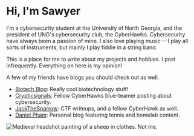 # Hi, I'm Sawyer

I'm a cybersecurity student at the University of North
Georgia, and the president of UNG's cybersecurity club,
the CyberHawks. Cybersecurity have always been a
passion of mine. I also love playing music---I play all
sorts of instruments, but mainly I play fiddle in a string band.

This is a place for me to write about my projects and
hobbies. I post infrequently. Everything on here is my opinion!

A few of my friends have blogs you should check out as well.

* [Biotech Blog](https://biotechblog.org/):  Really cool
  biotechnology stuff!
* [Crypticsignals](https://crypticsignals.github.io/):
  Fellow CyberHawks blue-teamer posting about cybersecurity.
* [JackTheSparrow](https://jackthesparow.github.io/):  CTF
  writeups, and a fellow CyberHawk as well.
* [Daniel Pham](https://danielphms.github.io/blogs.html):
  Personal blog featuring tennis and homelab content.

![Medieval headshot painting of a sheep in clothes. Not
me.](/images/sheep-in-clothes.jpg)
